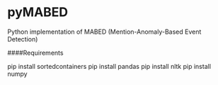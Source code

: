 # pyMABED
Python implementation of MABED (Mention-Anomaly-Based Event Detection)

####Requirements 

pip install sortedcontainers
pip install pandas
pip install nltk
pip install numpy

